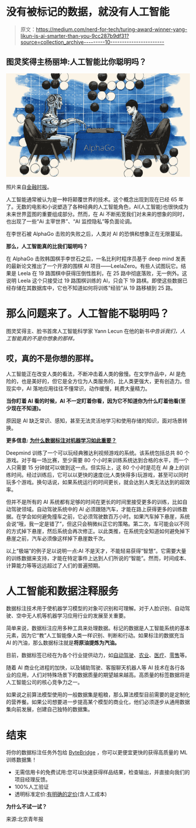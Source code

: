 # 没有被标记的数据，就没有人工智能

> 原文：<https://medium.com/nerd-for-tech/turing-award-winner-yang-likun-is-ai-smarter-than-you-9cc287b9df31?source=collection_archive---------10----------------------->

## 图灵奖得主杨丽坤:人工智能比你聪明吗？

![](img/c2ffafa0bb6c5c77b2dd1a5313888bb0.png)

照片来自[金融时报](http://prod-upp-image-read.ft.com/4bb1cd86-0a48-11e7-ac5a-903b21361b43)。

人工智能通常被认为是一种将颠覆世界的技术。这个概念出现到现在已经 65 年了。无数的电影和小说塑造了各种经典的人工智能角色，AI(人工智能)也很快成为未来世界蓝图的重要组成部分。然而，在 Ai 不断拓宽我们对未来的想象的同时，也出现了一些“Ai 主宰世界”、“AI 监控隐私”等负面论调。

在李世石被 AlphaGo 击败的失败之后，人类对 AI 的恐惧和想象正在无限蔓延。

**那么，人工智能真的比我们聪明吗？**

在 AlphaGo 击败韩国棋手李世石之后，一名比利时程序员基于 deep mind 发表的最新论文推出了一个开源的围棋 AI 项目——LeelaZero。有些人试图玩它。结果是 Leela 在 19 路围棋中获得压倒性胜利，在 25 路中彻底落败，无一例外。这说明 Leela 这个只接受过 19 路围棋训练的 AI，只会下 19 路棋。即使这些数据已经存储在其数据库中，它也不知道如何将训练“经验”从 19 路移植到 25 路。

# 那么问题来了。人工智能不聪明吗？

图灵奖得主、脸书首席人工智能科学家 Yann Lecun 在他的新书*中告诉我们，人工智能真的不是你想象的那样。*

## 哎，真的不是你想的那样。

人工智能正在改变人类的看法，不断冲击着人类的傲慢。在文学作品中，AI 是危险的，也是美好的，但它是全方位为人类服务的，比人类更强大，更有创造力。但现实中，AI 落地应用往往不懂常识，动作缓慢，耗费大量精力。

**当你盯着 AI 看的时候，AI 不一定盯着你看，因为它不知道你为什么盯着他看(至少现在不知道)。**

原因是 AI 缺乏常识、感知，甚至无法灵活地学习和使用存储的知识，面对场景转换。

**更多信息:** [**为什么数据标注对机器学习如此重要？**](https://tinyurl.com/3vuk78dv)

Deepmind 训练了一个可以玩经典雅达利视频游戏的系统。该系统包括总共 80 个游戏。对于每一场比赛，至少需要 80 个小时来训练系统达到合格的水平，而一个人只需要 15 分钟就可以做到这一点。但实际上，这 80 个小时是花在 AI 身上的训练时间。经过训练后，它可以以更快的速度(比人类快得多)玩游戏，甚至可以同时玩多个游戏。换句话说，如果系统运行的时间更长，就会达到人类无法达到的超效率。

但并不是所有的 AI 系统都有足够的时间在更长的时间里接受更多的训练，比如自动驾驶领域。自动驾驶系统中的 AI 必须跟随汽车，才能在路上获得更多的训练数据。在学会如何避免撞车之前，它必须驾驶数百万小时。如果汽车掉下悬崖，系统会说“哦，我一定是错了”，但这只会稍微纠正它的策略。第二次，车可能会以不同的方式掉下悬崖，然后系统会再次修正。以此类推，在系统完全知道如何避免掉下悬崖之前，汽车必须像这样掉下悬崖数千次。

以上“极端”的例子足以说明一点:AI 不是天才，不能轻易获得“智慧”。它需要大量的训练数据来支持，才能在特定事件上达到人们所说的“智能”。然而，时间成本、计算能力等等远远超过了人们的普遍预期。

# 人工智能和数据注释服务

数据标注技术用于使机器学习模型的对象可识别和可理解。对于人脸识别、自动驾驶、空中无人机等机器学习应用行业的发展至关重要。

简单来说，数据标注应用多种工具来处理数据。标记的数据是人工智能系统的基本元素，因为它“教”人工智能像人类一样识别、判断和行动。如果标注的数据充当 AI 的汽油，那么数据标注就是**将原油提炼为汽油。**

目前，数据标签已经在为各个行业提供动力，如[自动驾驶](https://tinyurl.com/3uhuu546)、[农业](https://tinyurl.com/u4bnunb3)、[医疗](https://tinyurl.com/5eehr37e)、[零售](https://tinyurl.com/3tzeywkm)等。

随着 AI 商业化进程的加快，以及辅助驾驶、客服聊天机器人等 AI 技术在各行各业的应用，人们对特殊场景下的数据质量的期望越来越高。高质量的标签数据将是人工智能公司的核心竞争力之一。

如果说之前算法模型使用的一般数据集是粗粮，那么算法模型目前需要的是定制化的营养餐。如果公司想要进一步提高某个模型的商业化，他们必须逐步从通用数据集向前发展，创建自己独特的数据集。

# 结束

将你的数据标注任务外包给 [ByteBridge](https://tinyurl.com/2p8p72bu) ，你可以更便宜更快的获得高质量的 ML 训练数据集！

*   无需信用卡的免费试用:您可以快速获得样品结果，检查输出，并直接向我们的项目经理反馈。
*   100%人工验证
*   透明标准定价:[有明确的定价](https://www.bytebridge.io/#/?module=price)(含人工成本)

**为什么不试一试？**

来源:北京青年报